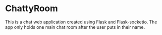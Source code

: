 # ChattyRoom

This is a chat web application created using Flask and Flask-socketio. 
The app only holds one main chat room after the user puts in their name. 
